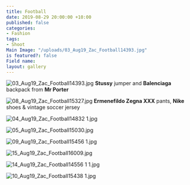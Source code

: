 ```yaml
---
title: Football
date: 2019-08-29 20:00:00 +10:00
published: false
categories:
- Fashion
tags:
- Shoot
Main Image: "/uploads/03_Aug19_Zac_Football14393.jpg"
is featured?: false
Field name: 
layout: gallery
---
```


![03_Aug19_Zac_Football14393.jpg](/uploads/03_Aug19_Zac_Football14393.jpg)
**Stussy** jumper and **Balenciaga** backpack from **Mr Porter**

![08_Aug19_Zac_Football15327.jpg](/uploads/08_Aug19_Zac_Football15327.jpg)
**Ermenefildo Zegna XXX** pants, **Nike** shoes & vintage soccer jersey

![04_Aug19_Zac_Football14832 1.jpg](/uploads/04_Aug19_Zac_Football14832%201.jpg)

![05_Aug19_Zac_Football15030.jpg](/uploads/05_Aug19_Zac_Football15030.jpg)

![09_Aug19_Zac_Football15456 1.jpg](/uploads/09_Aug19_Zac_Football15456%201.jpg)

![15_Aug19_Zac_Football16009.jpg](/uploads/15_Aug19_Zac_Football16009.jpg)

![14_Aug19_Zac_Football14556 1 1.jpg](/uploads/14_Aug19_Zac_Football14556%201%201.jpg)

![10_Aug19_Zac_Football15438 1.jpg](/uploads/10_Aug19_Zac_Football15438%201.jpg)